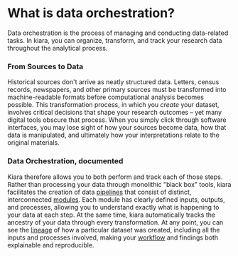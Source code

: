 # What is data orchestration?

Data orchestration is the process of managing and conducting data-related tasks. In kiara, you can organize, transform, and track your research data throughout the analytical process.

### From Sources to Data

Historical sources don't arrive as neatly structured data. Letters, census records, newspapers, and other primary sources must be transformed into machine-readable formats before computational analysis becomes possible. This transformation process, in which you _create_ your dataset, involves critical decisions that shape your research outcomes – yet many digital tools obscure that process. When you simply click through software interfaces, you may lose sight of how your sources become data, how that data is manipulated, and ultimately how your interpretations relate to the original materials.

### Data Orchestration, documented

Kiara therefore allows you to both perform and track each of those steps. Rather than processing your data through monolithic "black box" tools, kiara facilitates the creation of data [pipelines](key-concepts.md#pipeline) that consist of distinct, interconnected [modules](key-concepts.md#module). Each module has clearly defined inputs, outputs, and processes, allowing you to understand exactly what is happening to your data at each step. At the same time, kiara automatically tracks the ancestry of your data through every transformation. At any point, you can see the [lineage](key-concepts.md#lineage) of how a particular dataset was created, including all the inputs and processes involved, making your [workflow](key-concepts.md#workflow) and findings both explainable and reproducible.
